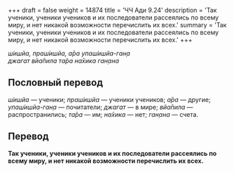 +++
draft = false
weight = 14874
title = 'ЧЧ Ади 9.24'
description = 'Так ученики, ученики учеников и их последователи рассеялись по всему миру, и нет никакой возможности перечислить их всех.'
summary = 'Так ученики, ученики учеников и их последователи рассеялись по всему миру, и нет никакой возможности перечислить их всех.'
+++

_ш́ишйа, праш́ишйа, а̄ра упаш́ишйа-ган̣а  
джагат вйа̄пила та̄ра на̄хика ган̣ана_

## Пословный перевод

_ш́ишйа_ — ученики; _праш́ишйа_ — ученики учеников; _а̄ра_ — другие; _упаш́ишйа_\-_ган̣а_ — почитатели; _джагат_ — в мире; _вйа̄пила_ — распространились; _та̄ра_ — им; _на̄хика_ — нет; _ган̣ана_ — счета.

## Перевод

**Так ученики, ученики учеников и их последователи рассеялись по всему миру, и нет никакой возможности перечислить их всех.**
